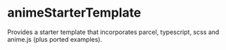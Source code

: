 # animeStarterTemplate
Provides a starter template that incorporates parcel, typescript, scss and anime.js (plus ported examples).
